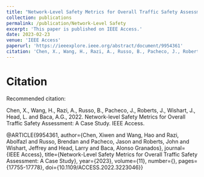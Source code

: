 ```yaml
---
title: "Network-Level Safety Metrics for Overall Traffic Safety Assessment: A Case Study"
collection: publications
permalink: /publication/Network-Level Safety
excerpt: 'This paper is published on IEEE Access.'
date: 2023-02-23
venue: 'IEEE Access'
paperurl: 'https://ieeexplore.ieee.org/abstract/document/9954361'
citation: 'Chen, X., Wang, H., Razi, A., Russo, B., Pacheco, J., Roberts, J., Wishart, J., Head, L. and Baca, A.G., 2022. Network-level Safety Metrics for Overall Traffic Safety Assessment: A Case Study. IEEE Access.'
---
```

# Citation

Recommended citation: 

Chen, X., Wang, H., Razi, A., Russo, B., Pacheco, J., Roberts, J., Wishart, J., Head, L. and Baca, A.G., 2022. Network-level Safety Metrics for Overall Traffic Safety Assessment: A Case Study. IEEE Access.



@ARTICLE{9954361,
  author={Chen, Xiwen and Wang, Hao and Razi, Abolfazl and Russo, Brendan and Pacheco, Jason and Roberts, John and Wishart, Jeffrey and Head, Larry and Baca, Alonso Granados},
  journal={IEEE Access}, 
  title={Network-Level Safety Metrics for Overall Traffic Safety Assessment: A Case Study}, 
  year={2023},
  volume={11},
  number={},
  pages={17755-17778},
  doi={10.1109/ACCESS.2022.3223046}}
